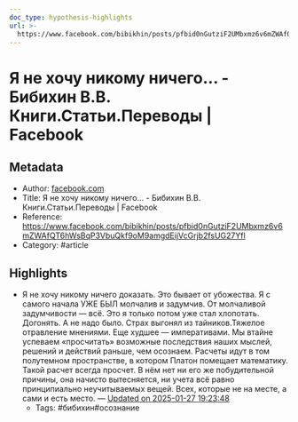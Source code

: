 ```yaml
---
doc_type: hypothesis-highlights
url: >-
  https://www.facebook.com/bibikhin/posts/pfbid0nGutziF2UMbxmz6v6mZWAfQT6hWsBqP3VbuQkf9oM9amgdEijVcGrjb2fsUG27Yfl
---
```

# Я не хочу никому ничего... - Бибихин В.В. Книги.Статьи.Переводы | Facebook

## Metadata
- Author: [facebook.com]()
- Title: Я не хочу никому ничего... - Бибихин В.В. Книги.Статьи.Переводы | Facebook
- Reference: https://www.facebook.com/bibikhin/posts/pfbid0nGutziF2UMbxmz6v6mZWAfQT6hWsBqP3VbuQkf9oM9amgdEijVcGrjb2fsUG27Yfl
- Category: #article

## Highlights
- Я не хочу никому ничего доказать. Это бывает от убожества. Я с самого начала УЖЕ БЫЛ молчалив и задумчив. От молчаливой задумчивости — всё. Это я только потом уже стал хлопотать. Догонять. А не надо было. Страх выгонял из тайников.Тяжелое отравление мнениями. Еще худшее — императивами. Мы втайне успеваем «просчитать» возможные последствия наших мыслей, решений и действий раньше, чем осознаем. Расчеты идут в том полутемном пространстве, в котором Платон помещает математику. Такой расчет всегда просчет. В нём нет ни его же побудительной причины, она начисто вытесняется, ни учета всё равно принципиально неучитываемых вещей. Всех, которые не на месте, а сами и есть место. — [Updated on 2025-01-27 19:23:48](https://hyp.is/FnAjgNzLEe-nfI-jcs2OLw/www.facebook.com/bibikhin/posts/pfbid0nGutziF2UMbxmz6v6mZWAfQT6hWsBqP3VbuQkf9oM9amgdEijVcGrjb2fsUG27Yfl)
   - Tags: #бибихин#осознание
